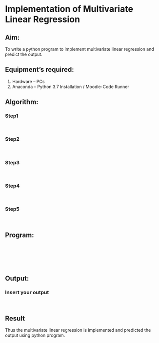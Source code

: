 # Implementation of Multivariate Linear Regression
## Aim:
To write a python program to implement multivariate linear regression and predict the output.
## Equipment’s required:
1.	Hardware – PCs
2.	Anaconda – Python 3.7 Installation / Moodle-Code Runner
## Algorithm:
### Step1
<br>

### Step2
<br>

### Step3
<br>

### Step4
<br>

### Step5
<br>

## Program:
```






```
## Output:

### Insert your output

<br>

## Result
Thus the multivariate linear regression is implemented and predicted the output using python program.
